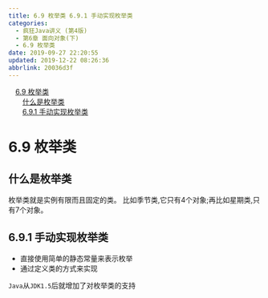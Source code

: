 ```yaml
---
title: 6.9 枚举类 6.9.1 手动实现枚举类
categories: 
  - 疯狂Java讲义 (第4版)
  - 第6章 面向对象(下)
  - 6.9 枚举类
date: 2019-09-27 22:20:55
updated: 2019-12-22 08:26:36
abbrlink: 20036d3f
---
```

<div id='my_toc'><a href="/JavaReadingNotes/20036d3f/#6-9-枚举类" class="header_1">6.9 枚举类</a><br><a href="/JavaReadingNotes/20036d3f/#什么是枚举类" class="header_2">什么是枚举类</a><br><a href="/JavaReadingNotes/20036d3f/#6-9-1-手动实现枚举类" class="header_2">6.9.1 手动实现枚举类</a><br></div>
<style>.header_1{margin-left: 1em;}.header_2{margin-left: 2em;}.header_3{margin-left: 3em;}.header_4{margin-left: 4em;}.header_5{margin-left: 5em;}.header_6{margin-left: 6em;}</style>
<!--more-->
<script>if (navigator.platform.search('arm')==-1){document.getElementById('my_toc').style.display = 'none';}var e,p = document.getElementsByTagName('p');while (p.length>0) {e = p[0];e.parentElement.removeChild(e);}</script>

<!--end-->
<!--SSTStart-->
# 6.9 枚举类 #
## 什么是枚举类 ##
枚举类就是实例有限而且固定的类。
比如季节类,它只有4个对象;再比如星期类,只有7个对象。
## 6.9.1 手动实现枚举类 ##
- 直接使用简单的静态常量来表示枚举
- 通过定义类的方式来实现

`Java`从`JDK1.5`后就增加了对枚举类的支持
<!--SSTStop-->


